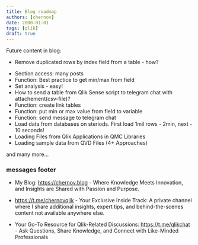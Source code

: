 ```yaml
---
title: Blog roadmap
authors: [chernov]
date: 2000-01-01
tags: [qlik]
draft: true
---
```


Future content in blog:

<!-- truncate -->

+ Remove duplicated rows by index field from a table - how?
- Section access: many posts
- Function: Best practice to get min/max from field
- Set analysis - easy!
- How to send a table from Qlik Sense script to telegram chat with attachement(csv-file)?
- Function: create link tables
- Function: put min or max value from field to variable
- Function: send message to telegram chat
- Load data from databases on steriods. First load 1mil rows - 2min, next - 10 seconds!
- Loading Files from Qlik Applications in QMC Libraries
- Loading sample data from QVD Files (4+ Approaches)

and many more...



### messages footer

- My Blog: https://chernov.blog - Where Knowledge Meets Innovation, and Insights are Shared with Passion and Purpose.

- https://t.me/chernovqlik - Your Exclusive Inside Track: A private channel where I share additional insights, expert tips, and behind-the-scenes content not available anywhere else.

 - Your Go-To Resource for Qlik-Related Discussions: https://t.me/qlikchat - Ask Questions, Share Knowledge, and Connect with Like-Minded Professionals

